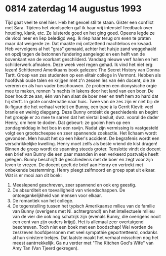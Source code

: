 # 0814 zaterdag 14 augustus 1993
Tijd gaat veel te snel hier. Heb het gevoel stil te staan. Gister een conflict met Sara. Tijdens het vioolspelen gaf ik haar vrij intensief feedback over houding, klank, etc. Ze luisterde goed en het ging goed. Opeens legde ze de viool neer en liep beledigd weg. Ik riep haar terug om even te praten maar dat weigerde ze. Dat maakte mij ontzettend machteloos en kwaad. Heb vervolgens al het "gras" gemaaid, achter het huisje zand weggehaald en opzij tegen de betonnen fundering aangelegd en een helft van de bovenkant van de voorkant geschilderd.
Vandaag nieuwe verf halen en het schilderwerk afmaken.
Deze week veel regen gehad. Ik vind het niet erg: lezen! Schitterend Amerikaans boek gelezen: The Secret History van Donna Tartt. Groep van zes studenten op een elitair college in Vermont. Hebben als hoofdvak oude talen en krijgen met z'n zessen les van één docent, die ze vereren en als hun vader beschouwen. Ze proberen een dionysische orgie mee te maken, rennen 's nachts in lakens door het land van een boer. De boer houdt ze aan, één van hen slaat de boer neer en treft hem zo hard dat hij sterft. In grote consternatie naar huis. Twee van de zes zijn er niet bij: de ik-figuur die het verhaal vertelt en Bunny, een type à la Gerrit Kievit: veel branie en weinig diepgang. Deze Bunny ontdekt de geschiedenis en begint het groepje er zo mee te sarren dat het viertal besluit, dwz. vooral de dader Henry, om hem te doden. Dat gebeurt: ze gooien hem op een zondagmiddag in het bos in een ravijn. Nadat zijn vermissing is vastgesteld volgt een grootscheepse en zeer spannende zoekactie. Het lichaam wordt gevonden. Men houdt het op een hiker's accident. De begrafenis wordt een verschrikkelijke kwelling. Henry moet zelfs als beste vriend de kist dragen! Binnen de groep wordt de spanning steeds groter. Tenslotte vindt de docent een brief van Bunny die een paar maanden in een verkeerd postvakje heeft gelegen. Bunny beschrijft de geschiedenis met de boer en zegt voor zijn leven te vrezen. De docent geeft de brief aan Henry en vertrekt met onbekende bestemming. Henry pleegt zelfmoord en groep spat uit elkaar.
Wat is er mooi aan dit boek:
1. Meeslepend geschreven, zeer spannend en ook erg geestig.
2. De absurditeit en toevalligheid van vriendschappen. De ontoegankelijkheid van mensen voor elkaar.
3. De romantiek van het college.
4. De tegenstelling tussen het typisch Amerikaanse milieu van de familie van Bunny (overigens met Nl. achtergrond!) en het intellectuele milieu van de vier die ook nog schatrijk zijn (evenals Bunny, die overigens nooit een cent van zijn ouders krijgt).
Het is allemaal zeer overtuigend beschreven. Toch niet een boek met een boodschap! Wel worden de zes/zeven hoofdpersonen met veel sympathie geportretteerd, ondanks al hun sinistere trekjes. Dat laatste maakt het verhaal misschien nog het meest aantrrekkelijk. Ga nu verder met "The Kitchen God's Wife" van Amy Tan (Van Tjeerd gekregen).